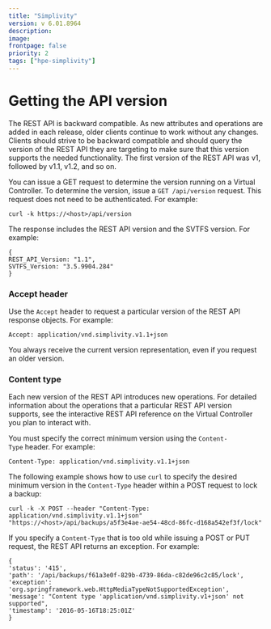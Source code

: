 ```yaml
---
title: "Simplivity"
version: v 6.01.8964
description:
image: 
frontpage: false
priority: 2
tags: ["hpe-simplivity"]
---
```


Getting the API version
=======================

The REST API is backward compatible. As new attributes and operations are added in each release, older clients continue to work without any changes. Clients should strive to be backward compatible and should query the version of the REST API they are targeting to make sure that this version supports the needed functionality. The first version of the REST API was v1, followed by v1.1, v1.2, and so on.

You can issue a GET request to determine the version running on a Virtual Controller. To determine the version, issue a `GET /api/version` request. This request does not need to be authenticated. For example:

```
curl -k https://<host>/api/version
```

The response includes the REST API version and the SVTFS version. For example:

```
{
REST_API_Version: "1.1",
SVTFS_Version: "3.5.9904.284"
}
```

### Accept header

Use the `Accept` header to request a particular version of the REST API response objects. For example:

```
Accept: application/vnd.simplivity.v1.1+json
```

You always receive the current version representation, even if you request an older version.

### Content type

Each new version of the REST API introduces new operations. For detailed information about the operations that a particular REST API version supports, see the interactive REST API reference on the Virtual Controller you plan to interact with.

You must specify the correct minimum version using the `Content-Type` header. For example:

```
Content-Type: application/vnd.simplivity.v1.1+json
```

The following example shows how to use `curl` to specify the desired minimum version in the `Content-Type` header within a POST request to lock a backup:

```
curl -k -X POST --header "Content-Type: application/vnd.simplivity.v1.1+json"
"https://<host>/api/backups/a5f3e4ae-ae54-48cd-86fc-d168a542ef3f/lock"
```

If you specify a `Content-Type` that is too old while issuing a POST or PUT request, the REST API returns an exception. For example:

```
{
'status': '415',
'path': '/api/backups/f61a3e0f-829b-4739-86da-c82de96c2c85/lock',
'exception': 'org.springframework.web.HttpMediaTypeNotSupportedException',
'message': "Content type 'application/vnd.simplivity.v1+json' not supported",
'timestamp': '2016-05-16T18:25:01Z'
}
```